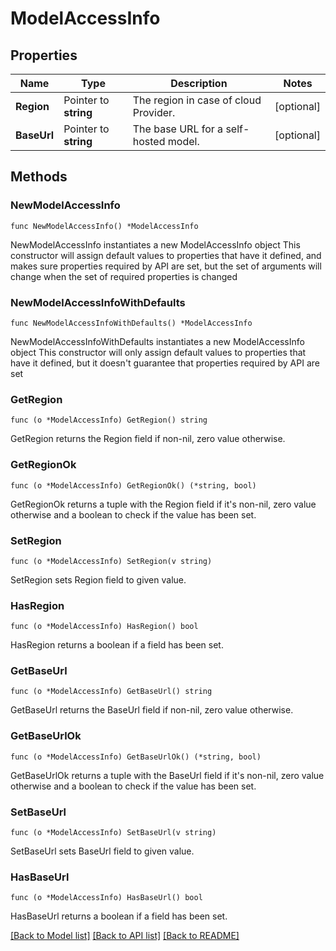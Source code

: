 # ModelAccessInfo

## Properties

Name | Type | Description | Notes
------------ | ------------- | ------------- | -------------
**Region** | Pointer to **string** | The region in case of cloud Provider. | [optional] 
**BaseUrl** | Pointer to **string** | The base URL for a self-hosted model. | [optional] 

## Methods

### NewModelAccessInfo

`func NewModelAccessInfo() *ModelAccessInfo`

NewModelAccessInfo instantiates a new ModelAccessInfo object
This constructor will assign default values to properties that have it defined,
and makes sure properties required by API are set, but the set of arguments
will change when the set of required properties is changed

### NewModelAccessInfoWithDefaults

`func NewModelAccessInfoWithDefaults() *ModelAccessInfo`

NewModelAccessInfoWithDefaults instantiates a new ModelAccessInfo object
This constructor will only assign default values to properties that have it defined,
but it doesn't guarantee that properties required by API are set

### GetRegion

`func (o *ModelAccessInfo) GetRegion() string`

GetRegion returns the Region field if non-nil, zero value otherwise.

### GetRegionOk

`func (o *ModelAccessInfo) GetRegionOk() (*string, bool)`

GetRegionOk returns a tuple with the Region field if it's non-nil, zero value otherwise
and a boolean to check if the value has been set.

### SetRegion

`func (o *ModelAccessInfo) SetRegion(v string)`

SetRegion sets Region field to given value.

### HasRegion

`func (o *ModelAccessInfo) HasRegion() bool`

HasRegion returns a boolean if a field has been set.

### GetBaseUrl

`func (o *ModelAccessInfo) GetBaseUrl() string`

GetBaseUrl returns the BaseUrl field if non-nil, zero value otherwise.

### GetBaseUrlOk

`func (o *ModelAccessInfo) GetBaseUrlOk() (*string, bool)`

GetBaseUrlOk returns a tuple with the BaseUrl field if it's non-nil, zero value otherwise
and a boolean to check if the value has been set.

### SetBaseUrl

`func (o *ModelAccessInfo) SetBaseUrl(v string)`

SetBaseUrl sets BaseUrl field to given value.

### HasBaseUrl

`func (o *ModelAccessInfo) HasBaseUrl() bool`

HasBaseUrl returns a boolean if a field has been set.


[[Back to Model list]](../README.md#documentation-for-models) [[Back to API list]](../README.md#documentation-for-api-endpoints) [[Back to README]](../README.md)


